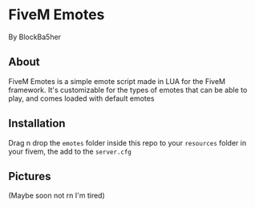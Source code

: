 # FiveM Emotes

By BlockBa5her

## About

FiveM Emotes is a simple emote script made in LUA for the FiveM framework. It's customizable for the types of emotes that can be able to play, and comes loaded with default emotes

## Installation

Drag n drop the `emotes` folder inside this repo to your `resources` folder in your fivem, the add to the `server.cfg`

## Pictures

(Maybe soon not rn I'm tired)